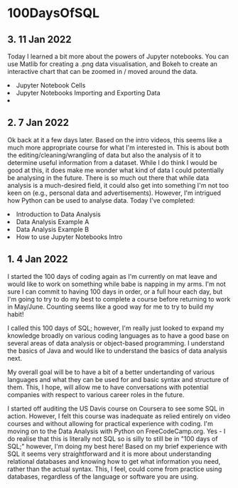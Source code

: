 # 100DaysOfSQL
 
<h2>3. 11 Jan 2022</h2>
<p>Today I learned a bit more about the powers of Jupyter notebooks. You can use Matlib for creating a .png data visualisation, and Bokeh to create an interactive chart that can be zoomed in / moved around the data.</p>
 <li>Jupyter Notebook Cells</li>
 <li>Jupyter Notebooks Importing and Exporting Data</li>
 <li>
 
 <h2>2. 7 Jan 2022</h2>
  <p>Ok back at it a few days later. Based on the intro videos, this seems like a much more appropriate course for what I'm interested in. This is about both the editing/cleaning/wrangling of data but also the analysis of it to determine useful information from a dataset. While I do think I would be good at this, it does make me wonder what kind of data I could potentially be analysing in the future. There is so much out there that while data analysis is a much-desired field, it could also get into something I'm not too keen on (e.g., personal data and advertisements). However, I'm intrigued how Python can be used to analyse data. Today I've completed: </p>
 <li>Introduction to Data Analysis</li>
 <li>Data Analysis Example A</li>
 <li>Data Analysis Example B</li>
 <li>How to use Jupyter Notebooks Intro</li>
 
 <h2>1. 4 Jan 2022</h2>
 <p>I started the 100 days of coding again as I'm currently on mat leave and would like to work on something while babe is napping in my arms. I'm not sure I can commit to having 100 days in order, or a full hour each day, but I'm going to try to do my best to complete a course before returning to work in May/June. Counting seems like a good way for me to try to build my habit!
 <p>I called this 100 days of SQL; however, I'm really just looked to expand my knowledge broadly on various coding languages as to have a good base on several areas of data analysis or object-based programming. I understand the basics of Java and would like to understand the basics of data analysis next. 
 <p>My overall goal will be to have a bit of a better undertanding of various languages and what they can be used for and basic syntax and structure of them. This, I hope, will allow me to have conversations with potential companies with respect to various career roles in the future.
 <p>I started off auditing the US Davis course on Coursera to see some SQL in action. However, I felt this course was inadequate as relied entirely on video courses and without allowing for practical experience with coding. I'm moving on to the Data Analysis with Python on FreeCodeCamp.org. Yes - I do realise that this is literally not SQL so is silly to still be in "100 days of SQL;" however, I'm doing my best here! Based on my brief experience with SQL it seems very straightforward and it is more about understanding relational databases and knowing how to get what information you need, rather than the actual syntax. This, I feel, could come from practice using databases, regardless of the language or software you are using.
  
   
